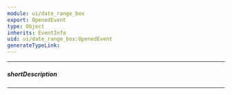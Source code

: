 ```yaml
---
module: ui/date_range_box
export: OpenedEvent
type: Object
inherits: EventInfo
uid: ui/date_range_box:OpenedEvent
generateTypeLink: 
---
```

---
##### shortDescription
<!-- Description goes here -->

---
<!-- Description goes here -->